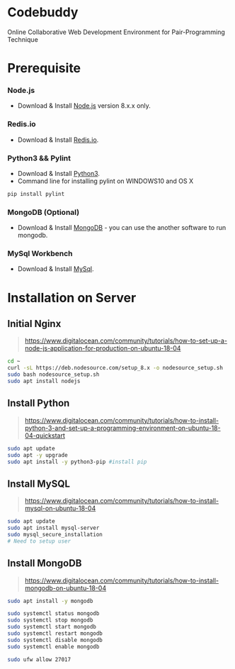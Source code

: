 # Codebuddy
Online Collaborative Web Development Environment for Pair-Programming Technique

# Prerequisite
### Node.js
* Download & Install [Node.js](https://redis.io/) version 8.x.x only.
### Redis.io
* Download & Install [Redis.io](https://redis.io/).
### Python3 && Pylint
* Download & Install [Python3](https://www.python.org/downloads/).
* Command line for installing pylint on WINDOWS10 and OS X
```bash
pip install pylint
```
### MongoDB (Optional)
* Download & Install [MongoDB](https://www.mongodb.com/download-center/community) - you can use the another software to run mongodb.
### MySql Workbench
* Download & Install [MySql](https://www.mysql.com/products/workbench/).


# Installation on Server
## Initial Nginx
> https://www.digitalocean.com/community/tutorials/how-to-set-up-a-node-js-application-for-production-on-ubuntu-18-04

```bash
cd ~
curl -sL https://deb.nodesource.com/setup_8.x -o nodesource_setup.sh
sudo bash nodesource_setup.sh
sudo apt install nodejs
```
## Install Python
> https://www.digitalocean.com/community/tutorials/how-to-install-python-3-and-set-up-a-programming-environment-on-ubuntu-18-04-quickstart
```bash
sudo apt update
sudo apt -y upgrade
sudo apt install -y python3-pip #install pip
```

## Install MySQL
> https://www.digitalocean.com/community/tutorials/how-to-install-mysql-on-ubuntu-18-04
```bash
sudo apt update
sudo apt install mysql-server
sudo mysql_secure_installation
# Need to setup user
```

## Install MongoDB
> https://www.digitalocean.com/community/tutorials/how-to-install-mongodb-on-ubuntu-18-04
```bash
sudo apt install -y mongodb
```
```bash
sudo systemctl status mongodb
sudo systemctl stop mongodb
sudo systemctl start mongodb
sudo systemctl restart mongodb
sudo systemctl disable mongodb
sudo systemctl enable mongodb

sudo ufw allow 27017
```
